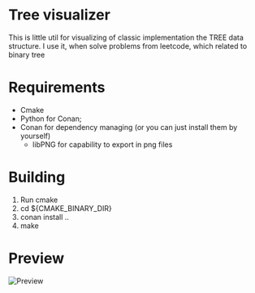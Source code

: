 # Tree visualizer
This is little util for visualizing of classic implementation the TREE data structure.
I use it, when solve problems from leetcode, which related to binary tree

# Requirements
- Cmake
- Python for Conan;
- Conan for dependency managing (or you can just install them by yourself)
  - libPNG for capability to export in png files

# Building

1. Run cmake
2. cd ${CMAKE_BINARY_DIR}
3. conan install ..
4. make

# Preview

![Preview](https://i.ibb.co/PCdqwrB/export.png)